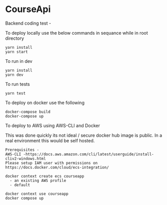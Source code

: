 # CourseApi

Backend coding test - 

To deploy locally use the below commands in sequance while in root directory
```
yarn install 
yarn start 
```

To run in dev
```
yarn install 
yarn dev 
```

To run tests
```
yarn test
```

To deploy on docker use the following
```
docker-compose build
docker-compose up
```

To deploy to AWS using AWS-CLI and Docker

This was done quickly its not ideal / secure docker hub image is public. In a real environment this would be self hosted. 

```
Prerequisites -
AWS-CLI -https://docs.aws.amazon.com/cli/latest/userguide/install-cliv2-windows.html
Please setup IAM user with permissions on https://docs.docker.com/cloud/ecs-integration/
```

```
docker context create ecs courseapp
  - an existing AWS profile
  - default

docker context use courseapp
docker compose up
```

